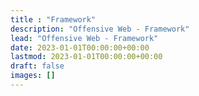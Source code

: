 ```yaml
---
title : "Framework"
description: "Offensive Web - Framework"
lead: "Offensive Web - Framework"
date: 2023-01-01T00:00:00+00:00
lastmod: 2023-01-01T00:00:00+00:00
draft: false
images: []
---
```

